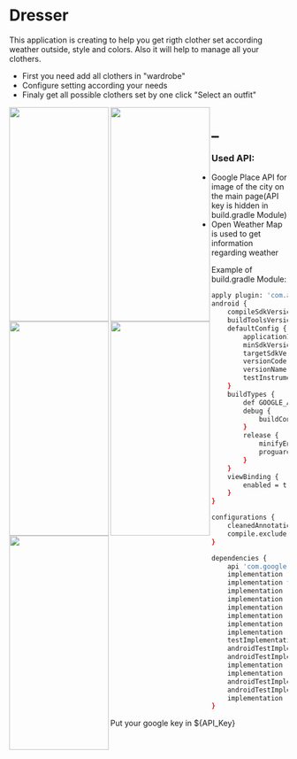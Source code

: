 # Dresser
This application is creating to help you get rigth clother set according weather outside, style and colors. Also it will help to manage all your clothers.
* First you need add all clothers in "wardrobe"
* Configure setting according your needs
* Finaly get all possible clothers set by one click "Select an outfit"


<a href="url"><img src="https://github.com/bpatapb88/vpohode/blob/master/images/mainScreen.png" align="left" height="387" width="180" ></a>
<a href="url"><img src="https://github.com/bpatapb88/vpohode/blob/master/images/Wardrobe.png" align="left" height="387" width="180" ></a>
<a href="url"><img src="https://github.com/bpatapb88/vpohode/blob/master/images/ItemScreen.png" align="left" height="387" width="180" ></a>
<a href="url"><img src="https://github.com/bpatapb88/vpohode/blob/master/images/Settings.png" align="left" height="387" width="180" ></a>
<a href="url"><img src="https://github.com/bpatapb88/vpohode/blob/master/images/SelectScreen.png" align="left" height="387" width="180" ></a>
# _
### Used API:
* Google Place API for image of the city on the main page(API key is hidden in build.gradle Module)
* Open Weather Map is used to get information regarding weather

Example of build.gradle Module:
```sh
apply plugin: 'com.android.application'
android {
    compileSdkVersion 30
    buildToolsVersion "30.0.3"
    defaultConfig {
        applicationId "com.simon.vpohode"
        minSdkVersion 23
        targetSdkVersion 30
        versionCode 1
        versionName "1.0"
        testInstrumentationRunner "androidx.test.runner.AndroidJUnitRunner"
    }
    buildTypes {
        def GOOGLE_API = "GOOGLE_API"
        debug {
            buildConfigField "String", "GOOGLE_API", "\"${API_Key}\""
        }
        release {
            minifyEnabled false
            proguardFiles getDefaultProguardFile('proguard-android-optimize.txt'), 'proguard-rules.pro'
        }
    }
    viewBinding {
        enabled = true
    }
}

configurations {
    cleanedAnnotations
    compile.exclude group: 'org.jetbrains' , module:'annotations'
}

dependencies {
    api 'com.google.android.material:material:1.4.0-beta01'
    implementation "androidx.fragment:fragment:1.3.3"
    implementation fileTree(dir: "libs", include: ["*.jar"])
    implementation 'androidx.appcompat:appcompat:1.2.0'
    implementation 'androidx.constraintlayout:constraintlayout:2.0.4'
    implementation 'com.google.android.material:material:1.3.0'
    implementation 'androidx.preference:preference:1.1.1'
    implementation 'com.jaredrummler:colorpicker:1.1.0'
    implementation 'androidx.cardview:cardview:1.0.0'
    testImplementation 'junit:junit:4.13.1'
    androidTestImplementation 'androidx.test.ext:junit:1.1.2'
    androidTestImplementation 'androidx.test.espresso:espresso-core:3.3.0'
    implementation 'com.afollestad.material-dialogs:core:0.9.6.0'
    implementation 'com.github.CanHub:Android-Image-Cropper:3.1.0'
    androidTestImplementation 'com.android.support.test:runner:1.0.2'
    androidTestImplementation 'com.android.support.test.espresso:espresso-core:3.0.2'
    implementation "androidx.viewpager2:viewpager2:1.0.0"
}

```

Put your google key in ${API_Key}
